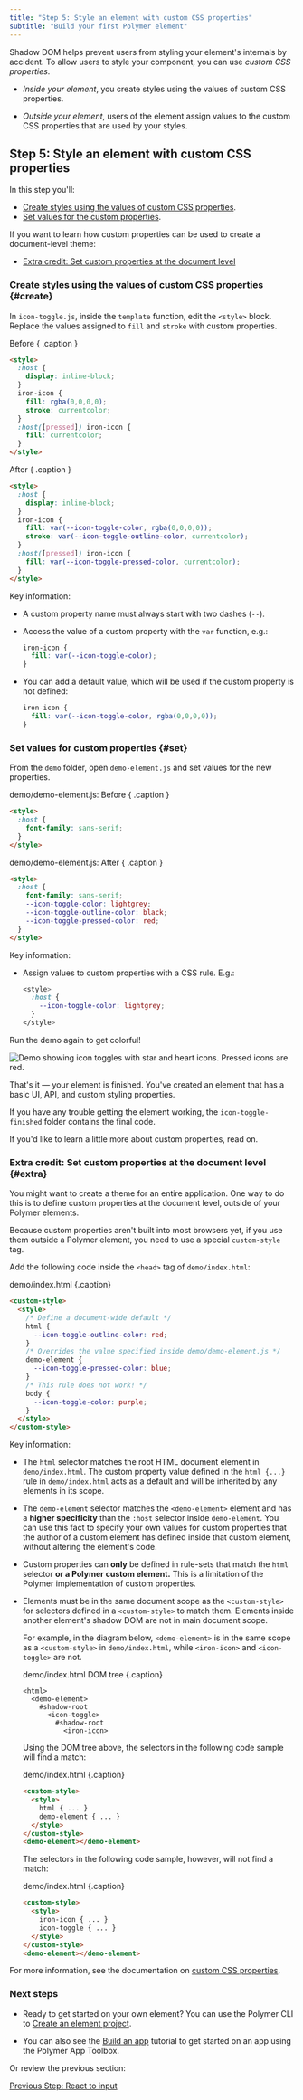 ```yaml
---
title: "Step 5: Style an element with custom CSS properties"
subtitle: "Build your first Polymer element"
---
```


<!-- toc -->

Shadow DOM helps prevent users from styling your element's internals by accident. To allow users to style your component, you can use _custom CSS properties_. 

  * _Inside your element_, you create styles using the values of custom CSS properties.
    
  * _Outside your element_, users of the element assign values to the custom CSS properties that are used by your styles.

## Step 5: Style an element with custom CSS properties

In this step you'll: 

* [Create styles using the values of custom CSS properties](#create).
* [Set values for the custom properties](#set).

If you want to learn how custom properties can be used to create a document-level theme:

* [Extra credit: Set custom properties at the document level](#extra)

### Create styles using the values of custom CSS properties {#create}

In `icon-toggle.js`, inside the `template` function, edit the `<style>` block. Replace the values assigned to `fill` and `stroke` with custom properties.

Before  { .caption }

```html
<style>
  :host {
    display: inline-block;
  }
  iron-icon {
    fill: rgba(0,0,0,0);
    stroke: currentcolor;
  }
  :host([pressed]) iron-icon {
    fill: currentcolor;
  }
</style>
```

After  { .caption }

```html
<style>
  :host {
    display: inline-block;
  }
  iron-icon {
    fill: var(--icon-toggle-color, rgba(0,0,0,0));
    stroke: var(--icon-toggle-outline-color, currentcolor);
  }
  :host([pressed]) iron-icon {
    fill: var(--icon-toggle-pressed-color, currentcolor);
  }
</style>
```

Key information:

  * A custom property name must always start with two dashes (`--`). 

  * Access the value of a custom property with the `var` function, e.g.:
  
    ```css
    iron-icon {
      fill: var(--icon-toggle-color);
    }
    ```
  
  * You can add a default value, which will be used if the custom property is not defined:

    ```css
    iron-icon {
      fill: var(--icon-toggle-color, rgba(0,0,0,0));
    }
    ```

### Set values for custom properties {#set}

From the `demo` folder, open `demo-element.js` and set values for the new properties.

demo/demo-element.js: Before { .caption }

```html
<style>
  :host {
    font-family: sans-serif;
  }
</style>
```

demo/demo-element.js: After { .caption }

```html
<style>
  :host {
    font-family: sans-serif;
    --icon-toggle-color: lightgrey;
    --icon-toggle-outline-color: black;
    --icon-toggle-pressed-color: red;
  }
</style>
```

Key information:

  * Assign values to custom properties with a CSS rule. E.g.: 

    ```css
    <style>
      :host {
        --icon-toggle-color: lightgrey;
      }
    </style>
    ```

Run the demo again to get colorful!

<img src="/images/3.0/first-element/toggles-styled.png" alt="Demo showing icon toggles with star and heart icons. Pressed icons are red.">

That's it — your element is finished. You've created an element that has a basic UI, API, and custom styling properties.

If you have any trouble getting the element working, the `icon-toggle-finished` folder contains the final code.

If you'd like to learn a little more about custom properties, read on.

### Extra credit: Set custom properties at the document level {#extra}

You might want to create a theme for an entire application. One way to do this is to define custom properties at the document level, outside of your Polymer elements. 

Because custom properties aren't built into most browsers yet, if you use them outside a Polymer element, you need to use a special `custom-style` tag. 

Add the following code inside the `<head>` tag of `demo/index.html`:

demo/index.html {.caption}

```html
<custom-style>
  <style>
    /* Define a document-wide default */
    html {
      --icon-toggle-outline-color: red;
    }
    /* Overrides the value specified inside demo/demo-element.js */
    demo-element {
      --icon-toggle-pressed-color: blue;
    }
    /* This rule does not work! */
    body {
      --icon-toggle-color: purple;
    }
  </style>
</custom-style>
```

Key information:

  * The `html` selector matches the root HTML document element in `demo/index.html`. The custom property value defined in the `html {...}` rule in `demo/index.html` acts as a default and will be inherited by any elements in its scope. 

  * The `demo-element` selector matches the `<demo-element>` element and has a **higher specificity** than the `:host` selector inside `demo-element`. You can use this fact to specify your own values for custom properties that the author of a custom element has defined inside that custom element, without altering the element's code.

  * Custom properties can **only** be defined in rule-sets that match the `html` selector **or a Polymer custom element.** This is a limitation of the Polymer implementation of custom properties. 
  
  * Elements must be in the same document scope as the `<custom-style>` for selectors defined in a `<custom-style>` to match them. Elements inside another element's shadow DOM are not in main document scope.

    For example, in the diagram below, `<demo-element>` is in the same scope as a `<custom-style>` in `demo/index.html`, while `<iron-icon>` and `<icon-toggle>` are not.

    demo/index.html DOM tree {.caption}

    ```
    <html>
      <demo-element>
        #shadow-root
          <icon-toggle>
            #shadow-root 
              <iron-icon>
    ```

    Using the DOM tree above, the selectors in the following code sample will find a match:

    demo/index.html {.caption}

    ```html
    <custom-style>
      <style>
        html { ... }
        demo-element { ... }
      </style>
    </custom-style>
    <demo-element></demo-element>
    ```

    The selectors in the following code sample, however, will not find a match: 

    demo/index.html {.caption}

    ```html
    <custom-style>
      <style>
        iron-icon { ... }
        icon-toggle { ... }
      </style>
    </custom-style>
    <demo-element></demo-element>
    ```

For more information, see the documentation on [custom CSS properties](/{{{polymer_version_dir}}}/docs/devguide/custom-css-properties).

### Next steps

* Ready to get started on your own element? You can use the Polymer CLI to
[Create an element project](/{{{polymer_version_dir}}}/docs/tools/polymer-cli#element).

* You can also see the [Build an app](/{{{polymer_version_dir}}}/start/toolbox/set-up)
tutorial to get started on an app using the Polymer App Toolbox.

Or review the previous section:

<a class="blue-button" href="step-4">
  Previous Step: React to input
</a>
